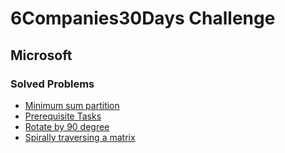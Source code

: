 # 6Companies30Days Challenge
## Microsoft

### Solved Problems
- [Minimum sum partition](./minimum-sum-partition)
- [Prerequisite Tasks](./prerequisite-tasks.md)
- [Rotate by 90 degree](./rotate-by-90-degree.md)
- [Spirally traversing a matrix](./spirally-traversing-a-matrix.md)